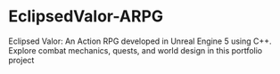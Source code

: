 # EclipsedValor-ARPG
 Eclipsed Valor: An Action RPG developed in Unreal Engine 5 using C++. Explore combat mechanics, quests, and world design in this portfolio project
